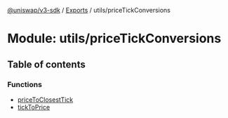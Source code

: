 [@uniswap/v3-sdk](../README.md) / [Exports](../modules.md) / utils/priceTickConversions

# Module: utils/priceTickConversions

## Table of contents

### Functions

- [priceToClosestTick](../functions/utils_pricetickconversions.pricetoclosesttick.md)
- [tickToPrice](../functions/utils_pricetickconversions.ticktoprice.md)
